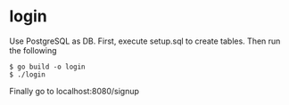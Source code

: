 # login

Use PostgreSQL as DB. First, execute setup.sql to create tables.
Then run the following
```
$ go build -o login
$ ./login
```

Finally go to localhost:8080/signup
